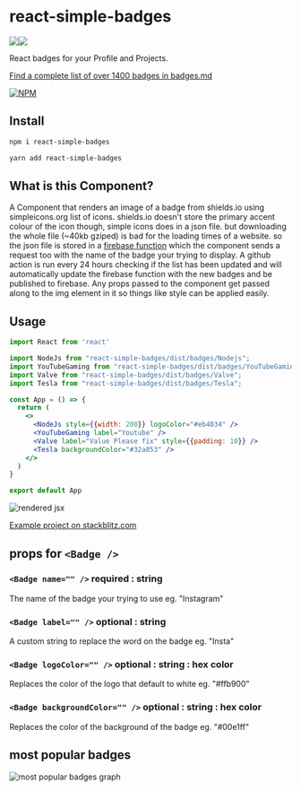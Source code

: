 # react-simple-badges

<img src="https://img.shields.io/badge/react%20-%2320232a.svg?&style=for-the-badge&logo=react&logoColor=%2361DAFB"/><img src="https://img.shields.io/badge/typescript%20-%23007ACC.svg?&style=for-the-badge&logo=typescript&logoColor=white"/>

React badges for your Profile and Projects.

[Find a complete list of over 1400 badges in badges.md](https://github.com/NWylynko/react-simple-badges/blob/master/badges.md)

[![NPM](https://nodei.co/npm/react-simple-badges.png)](https://www.npmjs.com/package/react-simple-badges)

## Install

```bash
npm i react-simple-badges
```

```bash
yarn add react-simple-badges
```

## What is this Component?

A Component that renders an image of a badge from shields.io using simpleicons.org list of icons. shields.io doesn't store the primary accent colour of the icon though, simple icons does in a json file. but downloading the whole file (~40kb gziped) is bad for the loading times of a website. so the json file is stored in a [firebase function](https://github.com/NWylynko/business-primary-color) which the component sends a request too with the name of the badge your trying to display. A github action is run every 24 hours checking if the list has been updated and will automatically update the firebase function with the new badges and be published to firebase. Any props passed to the component get passed along to the img element in it so things like style can be applied easily.


## Usage

<!-- add-file: ./example/src/App.jsx -->

``` jsx markdown-add-files
import React from 'react'

import NodeJs from "react-simple-badges/dist/badges/Nodejs";
import YouTubeGaming from "react-simple-badges/dist/badges/YouTubeGaming";
import Valve from "react-simple-badges/dist/badges/Valve";
import Tesla from "react-simple-badges/dist/badges/Tesla";

const App = () => {
  return (
    <>
      <NodeJs style={{width: 200}} logoColor="#eb4034" />
      <YouTubeGaming label="Youtube" />
      <Valve label="Value Please fix" style={{padding: 10}} />
      <Tesla backgroundColor="#32a853" />
    </>
  )
}

export default App

```
<!-- markdown-code-runner
  {
    "dependencies": [
      "react-simple-badges"
    ]
  }
-->

<!-- markdown-code-runner image-start -->

![rendered jsx](./README.0.png)

<!-- markdown-code-runner image-end -->

[Example project on stackblitz.com](https://stackblitz.com/edit/react-ts-jdouze?file=package.json,App.tsx,style.css,index.tsx)

## props for `<Badge />`

### `<Badge name="" />` required : string
The name of the badge your trying to use
eg. "Instagram"
### `<Badge label="" />` optional : string
A custom string to replace the word on the badge
eg. "Insta"
### `<Badge logoColor="" />` optional : string : hex color
Replaces the color of the logo that default to white
eg. "#ffb900"
### `<Badge backgroundColor="" />` optional : string : hex color
Replaces the color of the background of the badge
eg. "#00e1ff"

## most popular badges

![most popular badges graph](https://us-central1-business-primary-color.cloudfunctions.net/graph)
